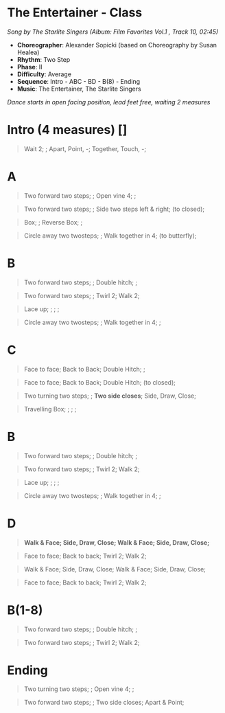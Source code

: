 # The Entertainer - Class
*Song by The Starlite Singers (Album: Film Favorites Vol.1 , Track 10, 02:45)*

* **Choreographer**: Alexander Sopicki (based on Choreography by Susan Healea)
* **Rhythm**: Two Step
* **Phase**: II
* **Difficulty**: Average
* **Sequence**: Intro - ABC - BD - B(8) - Ending
* **Music**: The Entertainer, The Starlite Singers

*Dance starts in open facing position, lead feet free, waiting 2 measures*

# Intro (4 measures) []

> Wait 2; ; Apart, Point, -; Together, Touch, -;

# A

> Two forward two steps; ; Open vine 4; ;

> Two forward two steps; ; Side two steps left & right; (to closed);

> Box; ; Reverse Box; ;

> Circle away two twosteps; ; Walk together in 4; (to butterfly);

# B

> Two forward two steps; ; Double hitch; ;

> Two forward two steps; ; Twirl 2; Walk 2;

> Lace up; ; ; ;

> Circle away two twosteps; ; Walk together in 4; ;

# C

> Face to face; Back to Back; Double Hitch; ;

> Face to face; Back to Back; Double Hitch; (to closed);

> Two turning two steps; ; **Two side closes**; Side, Draw, Close;

> Travelling Box; ; ; ;

# B

> Two forward two steps; ; Double hitch; ;

> Two forward two steps; ; Twirl 2; Walk 2;

> Lace up; ; ; ;

> Circle away two twosteps; ; Walk together in 4; ;

# D

> **Walk & Face; Side, Draw, Close; Walk & Face; Side, Draw, Close;**

> Face to face; Back to back; Twirl 2; Walk 2;

> Walk & Face; Side, Draw, Close; Walk & Face; Side, Draw, Close;

> Face to face; Back to back; Twirl 2; Walk 2;

# B(1-8)

> Two forward two steps; ; Double hitch; ;

> Two forward two steps; ; Twirl 2; Walk 2;


# Ending

> Two turning two steps; ; Open vine 4; ;

> Two forward two steps; ; Two side closes; Apart & Point;


